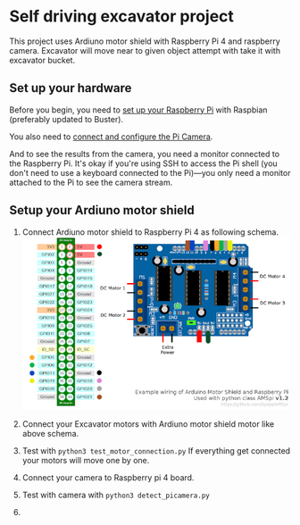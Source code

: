 # Self driving excavator project

This project uses Ardiuno motor shield with Raspberry Pi 4 and raspberry camera.
Excavator will move near to given object attempt with take it with excavator bucket.

## Set up your hardware

Before you begin, you need to [set up your Raspberry Pi](
https://projects.raspberrypi.org/en/projects/raspberry-pi-setting-up) with
Raspbian (preferably updated to Buster).

You also need to [connect and configure the Pi Camera](
https://www.raspberrypi.org/documentation/configuration/camera.md).

And to see the results from the camera, you need a monitor connected
to the Raspberry Pi. It's okay if you're using SSH to access the Pi shell
(you don't need to use a keyboard connected to the Pi)—you only need a monitor
attached to the Pi to see the camera stream.

## Setup your Ardiuno motor shield

1. Connect Ardiuno motor shield to Raspberry Pi 4 as following schema.
  ![Schema](schema.png)
2. Connect your Excavator motors with Ardiuno motor shield motor like above schema.
3. Test with `python3 test_motor_connection.py`
   If everything get connected your motors will move one by one.

4. Connect your camera to Raspberry pi 4 board.
5. Test with camera with `python3 detect_picamera.py`
6. <Working on how to detect distances and catch the object with bucket>
